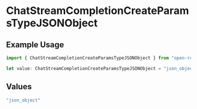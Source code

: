 # ChatStreamCompletionCreateParamsTypeJSONObject

## Example Usage

```typescript
import { ChatStreamCompletionCreateParamsTypeJSONObject } from "open-router/models";

let value: ChatStreamCompletionCreateParamsTypeJSONObject = "json_object";
```

## Values

```typescript
"json_object"
```